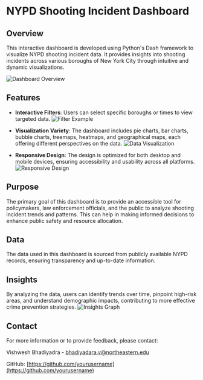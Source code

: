 # NYPD Shooting Incident Dashboard

## Overview
This interactive dashboard is developed using Python's Dash framework to visualize NYPD shooting incident data. It provides insights into shooting incidents across various boroughs of New York City through intuitive and dynamic visualizations.

![Dashboard Overview](https://your-repository-url/images/dashboard_overview.png) <!-- Update this link with your image URL -->

## Features
- **Interactive Filters**: Users can select specific boroughs or times to view targeted data.
![Filter Example](https://your-repository-url/images/filter_example.png) <!-- Update this link with your image URL -->

- **Visualization Variety**: The dashboard includes pie charts, bar charts, bubble charts, treemaps, heatmaps, and geographical maps, each offering different perspectives on the data.
![Data Visualization](https://your-repository-url/images/data_visualization.png) <!-- Update this link with your image URL -->

- **Responsive Design**: The design is optimized for both desktop and mobile devices, ensuring accessibility and usability across all platforms.
![Responsive Design](https://your-repository-url/images/responsive_design.png) <!-- Update this link with your image URL -->

## Purpose
The primary goal of this dashboard is to provide an accessible tool for policymakers, law enforcement officials, and the public to analyze shooting incident trends and patterns. This can help in making informed decisions to enhance public safety and resource allocation.

## Data
The data used in this dashboard is sourced from publicly available NYPD records, ensuring transparency and up-to-date information.

## Insights
By analyzing the data, users can identify trends over time, pinpoint high-risk areas, and understand demographic impacts, contributing to more effective crime prevention strategies.
![Insights Graph](https://your-repository-url/images/insights_graph.png) <!-- Update this link with your image URL -->

## Contact
For more information or to provide feedback, please contact:

Vishwesh Bhadiyadra - bhadiyadara.v@northeastern.edu

GitHub: [https://github.com/yourusername](https://github.com/yourusername)
